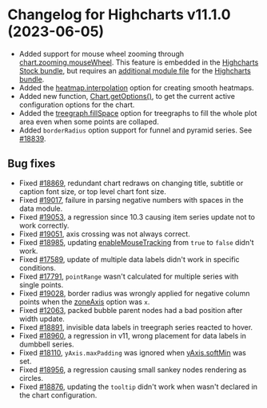 # Changelog for Highcharts v11.1.0 (2023-06-05)

- Added support for mouse wheel zooming through [chart.zooming.mouseWheel](https://api.highcharts.com/highcharts/chart.zooming.mouseWheel). This feature is embedded in the [Highcharts Stock bundle](https://code.highcharts.com/stock/highstock.js), but requires an [additional module file](https://code.highcharts.com/modules/mouse-wheel-zoom.js) for the [Highcharts bundle](https://code.highcharts.com/highcharts.js).
- Added the [heatmap.interpolation](https://api.highcharts.com/highcharts/plotOptions.heatmap.interpolation) option for creating smooth heatmaps.
- Added new function, [Chart.getOptions()](https://api.highcharts.com/class-reference/Highcharts.Chart#getTable), to get the current active configuration options for the chart.
- Added the [treegraph.fillSpace](https://api.highcharts.com/highcharts/series.treegraph.fillSpace) option for treegraphs to fill the whole plot area even when some points are collaped.
- Added `borderRadius` option support for funnel and pyramid series. See [#18839](https://github.com/highcharts/highcharts/issues/18839).

## Bug fixes
- Fixed [#18869](https://github.com/highcharts/highcharts/issues/18869), redundant chart redraws on changing title, subtitle or caption font size, or top level chart font size.
- Fixed [#19017](https://github.com/highcharts/highcharts/issues/19017), failure in parsing negative numbers with spaces in the data module.
- Fixed [#19053](https://github.com/highcharts/highcharts/issues/19053), a regression since 10.3 causing item series update not to work correctly.
- Fixed [#19051](https://github.com/highcharts/highcharts/issues/19051), axis crossing was not always correct.
- Fixed [#18985](https://github.com/highcharts/highcharts/issues/18985), updating [enableMouseTracking](https://api.highcharts.com/highcharts/plotOptions.series.enableMouseTracking) from `true` to `false` didn't work.
- Fixed [#17589](https://github.com/highcharts/highcharts/issues/17589), update of multiple data labels didn't work in specific conditions.
- Fixed [#17791](https://github.com/highcharts/highcharts/issues/17791), `pointRange` wasn't calculated for multiple series with single points.
- Fixed [#19028](https://github.com/highcharts/highcharts/issues/19028), border radius was wrongly applied for negative column points when the [zoneAxis](https://api.highcharts.com/highcharts/plotOptions.series.zoneAxis) option was `x`.
- Fixed [#12063](https://github.com/highcharts/highcharts/issues/12063), packed bubble parent nodes had a bad position after width update.
- Fixed [#18891](https://github.com/highcharts/highcharts/issues/18891), invisible data labels in treegraph series reacted to hover.
- Fixed [#18960](https://github.com/highcharts/highcharts/issues/18960), a regression in v11, wrong placement for data labels in dumbbell series.
- Fixed [#18110](https://github.com/highcharts/highcharts/issues/18110), `yAxis.maxPadding` was ignored when [yAxis.softMin](https://api.highcharts.com/highcharts/yAxis.softMin) was set.
- Fixed [#18956](https://github.com/highcharts/highcharts/issues/18956), a regression causing small sankey nodes rendering as circles.
- Fixed [#18876](https://github.com/highcharts/highcharts/issues/18876), updating the `tooltip` didn't work when wasn't declared in the chart configuration.
